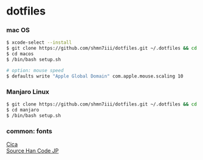 # dotfiles

### mac OS

```bash
$ xcode-select --install
$ git clone https://github.com/shmn7iii/dotfiles.git ~/.dotfiles && cd .dotfiles
$ cd macos
$ /bin/bash setup.sh
```

```bash
# option: mouse speed
$ defaults write "Apple Global Domain" com.apple.mouse.scaling 10
```

### Manjaro Linux

```bash
$ git clone https://github.com/shmn7iii/dotfiles.git ~/.dotfiles && cd .dotfiles
$ cd manjaro
$ /bin/bash setup.sh
```

### common: fonts

[Cica](https://github.com/miiton/Cica)  
[Source Han Code JP](https://github.com/adobe-fonts/source-han-code-jp)
